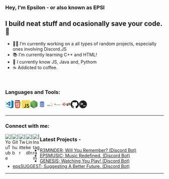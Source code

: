 ### Hey, I'm Epsilon - or also known as EPSI 

## I build neat stuff and ocasionally save your code. 🤖
- 👨‍💻 I’m currently working on a all types of random projects, especially ones involving Discord.JS
- 📚 I’m currently learning C++ and HTML!
- 🤔 I currently know JS, Java and, Pythom
- ☕ Addicted to coffee.

<br />

### Languages and Tools:

[<img align="left" alt="Visual Studio Code" width="26px" src="https://raw.githubusercontent.com/github/explore/80688e429a7d4ef2fca1e82350fe8e3517d3494d/topics/visual-studio-code/visual-studio-code.png" />][webdevplaylist]
[<img align="left" alt="HTML5" width="26px" src="https://raw.githubusercontent.com/github/explore/80688e429a7d4ef2fca1e82350fe8e3517d3494d/topics/html/html.png" />][webdevplaylist]
[<img align="left" alt="JavaScript" width="26px" src="https://raw.githubusercontent.com/github/explore/80688e429a7d4ef2fca1e82350fe8e3517d3494d/topics/javascript/javascript.png" />][webdevplaylist]
[<img align="left" alt="Node.js" width="26px" src="https://raw.githubusercontent.com/github/explore/80688e429a7d4ef2fca1e82350fe8e3517d3494d/topics/nodejs/nodejs.png" />][webdevplaylist]
[<img align="left" alt="SQL" width="26px" src="https://raw.githubusercontent.com/github/explore/80688e429a7d4ef2fca1e82350fe8e3517d3494d/topics/sql/sql.png" />][webdevplaylist]
[<img align="left" alt="MySQL" width="26px" src="https://raw.githubusercontent.com/github/explore/80688e429a7d4ef2fca1e82350fe8e3517d3494d/topics/mysql/mysql.png" />][webdevplaylist]
[<img align="left" alt="MongoDB" width="26px" src="https://raw.githubusercontent.com/github/explore/80688e429a7d4ef2fca1e82350fe8e3517d3494d/topics/mongodb/mongodb.png" />][webdevplaylist]
[<img align="left" alt="Git" width="26px" src="https://raw.githubusercontent.com/github/explore/80688e429a7d4ef2fca1e82350fe8e3517d3494d/topics/git/git.png" />][webdevplaylist]
[<img align="left" alt="GitHub" width="26px" src="https://raw.githubusercontent.com/github/explore/78df643247d429f6cc873026c0622819ad797942/topics/github/github.png" />][webdevplaylist]
[<img align="left" alt="HTML5" width="26px" src="https://raw.githubusercontent.com/github/explore/80688e429a7d4ef2fca1e82350fe8e3517d3494d/topics/terminal/terminal.png" />][webdevplaylist]

<br />
<br />

---

### Connect with me:

[<img align="left" alt=" | YouTube" width="22px" src="https://cdn.jsdelivr.net/npm/simple-icons@v3/icons/youtube.svg" />][youtube]
[<img align="left" alt=" | Github" width="22px" src="https://github.githubassets.com/images/modules/logos_page/GitHub-Mark.png" />][Github]
[<img align="left" alt=" | Twitter" width="22px" src="https://cdn.jsdelivr.net/npm/simple-icons@v3/icons/twitter.svg" />][twitter]
[<img align="left" alt="| LinkedIn" width="22px" src="https://cdn.jsdelivr.net/npm/simple-icons@v3/icons/linkedin.svg" />][linkedin]
[<img align="left" alt=" | Instagram" width="22px" src="https://cdn.jsdelivr.net/npm/simple-icons@v3/icons/instagram.svg" />][instagram]


### Latest Projects -

<!-- BLOG-POST-LIST:START -->
- [R3MINDER; Will You Remember? (Discord Bot)](https://i.gyazo.com/3e7ce89c6ef934e841575652177d5ac4.png)
- [EPSMUSIC; Music Redefined. (Discord Bot)](https://i.gyazo.com/984139eac047b40200324b44a7ee0708.png)
- [GENESIS; Watching You Play! (Discord Bot)](https://dev.to/codestackr/regular-expressions-regex-crash-course-248n)
- [epsSUGGEST; Suggesting A Better Future. (Discord Bot)](https://i.gyazo.com/55e9b52530d9180a1bae2f78bb5d4b39.png)
<!-- BLOG-POST-LIST:END -->

---

[youtube]: https://www.youtube.com/channel/UCggfOK6IfmHQjdqJr15EufA?view_as=subscriber
[twitter]: blank:blank
[linkedin]: blank:blank
[instagram]: blank:blank
[Github]: https://github.com/DevEpsilon
[webdevplaylist]: blank:blank

